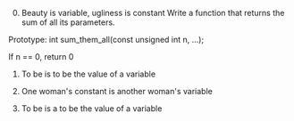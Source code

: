 0. Beauty is variable, ugliness is constant
Write a function that returns the sum of all its parameters.



Prototype: int sum_them_all(const unsigned int n, ...);

If n == 0, return 0

1. To be is to be the value of a variable

2. One woman's constant is another woman's variable

3. To be is a to be the value of a variable
